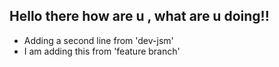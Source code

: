 ## Hello there how are u , what are u doing!!

- Adding a second line from 'dev-jsm'
- I am adding this from 'feature branch'